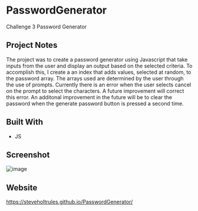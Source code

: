 # PasswordGenerator
Challenge 3 Password Generator

## Project Notes

The project was to create a password generator using Javascript that take inputs from the user and display an output based on the selected criteria. To accomplish this, I create a an index that adds values, selected at random, to the password array. The arrays used are determined by the user through the use of prompts. Currently there is an error when the user selects cancel on the prompt to select the characters. A future improvement will correct this error. An additonal improvement in the future will be to clear the password when the generate password button is pressed a second time.

## Built With

 * JS
  
## Screenshot

![image](https://user-images.githubusercontent.com/78341753/126848487-c199c752-1e16-4e88-9920-dbc3b7c79869.png)

## Website
https://steveholtrules.github.io/PasswordGenerator/
